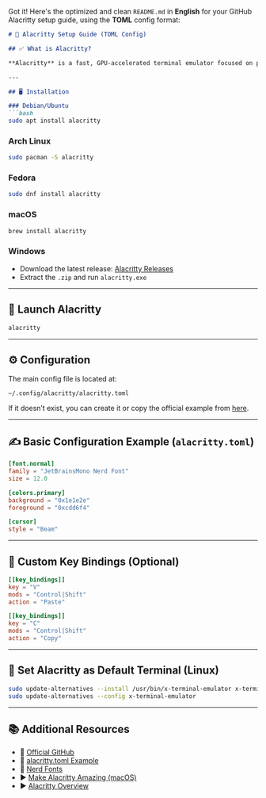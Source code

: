 Got it! Here's the optimized and clean `README.md` in **English** for your GitHub Alacritty setup guide, using the **TOML** config format:

````markdown
# 🧭 Alacritty Setup Guide (TOML Config)

## ✅ What is Alacritty?

**Alacritty** is a fast, GPU-accelerated terminal emulator focused on performance and simplicity. As of version **0.12.0**, Alacritty uses **TOML** instead of YAML for configuration.

---

## 🖥️ Installation

### Debian/Ubuntu
```bash
sudo apt install alacritty
````

### Arch Linux

```bash
sudo pacman -S alacritty
```

### Fedora

```bash
sudo dnf install alacritty
```

### macOS

```bash
brew install alacritty
```

### Windows

* Download the latest release: [Alacritty Releases](https://github.com/alacritty/alacritty/releases)
* Extract the `.zip` and run `alacritty.exe`

---

## 🚀 Launch Alacritty

```bash
alacritty
```

---

## ⚙️ Configuration

The main config file is located at:

```
~/.config/alacritty/alacritty.toml
```

If it doesn’t exist, you can create it or copy the official example from [here](https://github.com/alacritty/alacritty/blob/master/alacritty.toml).

---

## ✍️ Basic Configuration Example (`alacritty.toml`)

```toml
[font.normal]
family = "JetBrainsMono Nerd Font"
size = 12.0

[colors.primary]
background = "0x1e1e2e"
foreground = "0xcdd6f4"

[cursor]
style = "Beam"
```

---

## 🔑 Custom Key Bindings (Optional)

```toml
[[key_bindings]]
key = "V"
mods = "Control|Shift"
action = "Paste"

[[key_bindings]]
key = "C"
mods = "Control|Shift"
action = "Copy"
```

---

## 🔄 Set Alacritty as Default Terminal (Linux)

```bash
sudo update-alternatives --install /usr/bin/x-terminal-emulator x-terminal-emulator /usr/bin/alacritty 50
sudo update-alternatives --config x-terminal-emulator
```

---

## 📚 Additional Resources

* 🔗 [Official GitHub](https://github.com/alacritty/alacritty)
* 🔗 [alacritty.toml Example](https://github.com/alacritty/alacritty/blob/master/alacritty.toml)
* 🔗 [Nerd Fonts](https://www.nerdfonts.com/)
* ▶️ [Make Alacritty Amazing (macOS)](https://youtu.be/uOnL4fEnldA)
* ▶️ [Alacritty Overview](https://youtu.be/n3CWYPGjVns)

